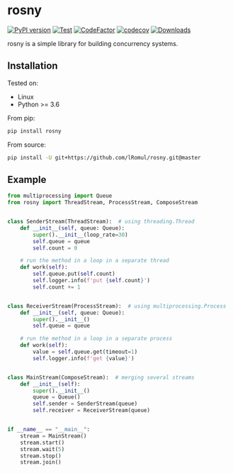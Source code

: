 # rosny

[![PyPI version](https://badge.fury.io/py/rosny.svg)](https://badge.fury.io/py/rosny)
[![Test](https://github.com/lRomul/rosny/actions/workflows/test.yml/badge.svg)](https://github.com/lRomul/rosny/actions/workflows/test.yml)
[![CodeFactor](https://www.codefactor.io/repository/github/lromul/rosny/badge)](https://www.codefactor.io/repository/github/lromul/rosny)
[![codecov](https://codecov.io/gh/lRomul/rosny/branch/master/graph/badge.svg?token=VPB9M1RAVP)](https://codecov.io/gh/lRomul/rosny)
[![Downloads](https://static.pepy.tech/personalized-badge/rosny?period=total&units=international_system&left_color=grey&right_color=brightgreen&left_text=Downloads)](https://pepy.tech/project/rosny)

rosny is a simple library for building concurrency systems.

## Installation

Tested on:
* Linux
* Python >= 3.6

From pip:

```bash
pip install rosny
```

From source:

```bash
pip install -U git+https://github.com/lRomul/rosny.git@master
```

## Example

```python
from multiprocessing import Queue
from rosny import ThreadStream, ProcessStream, ComposeStream


class SenderStream(ThreadStream):  # using threading.Thread
    def __init__(self, queue: Queue):
        super().__init__(loop_rate=30)
        self.queue = queue
        self.count = 0

    # run the method in a loop in a separate thread
    def work(self):
        self.queue.put(self.count)
        self.logger.info(f'put {self.count}')
        self.count += 1


class ReceiverStream(ProcessStream):  # using multiprocessing.Process
    def __init__(self, queue: Queue):
        super().__init__()
        self.queue = queue

    # run the method in a loop in a separate process
    def work(self):
        value = self.queue.get(timeout=1)
        self.logger.info(f'get {value}')


class MainStream(ComposeStream):  # merging several streams
    def __init__(self):
        super().__init__()
        queue = Queue()
        self.sender = SenderStream(queue)
        self.receiver = ReceiverStream(queue)


if __name__ == "__main__":
    stream = MainStream()
    stream.start()
    stream.wait(5)
    stream.stop()
    stream.join()
```
